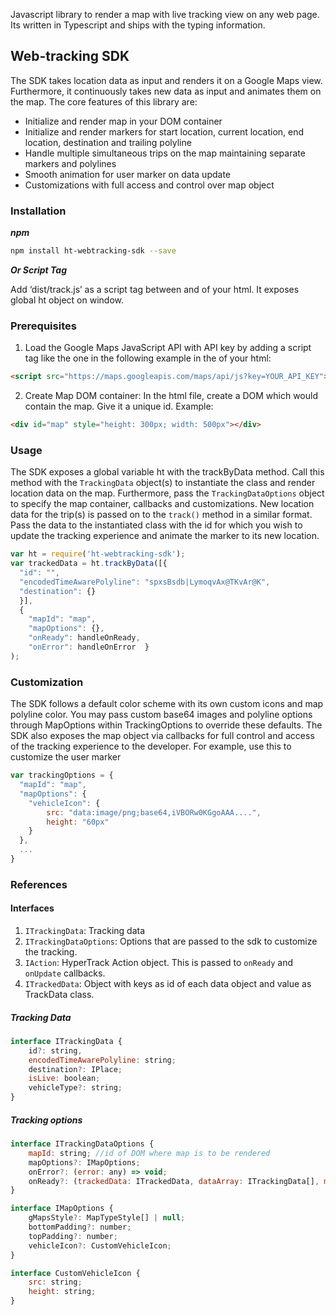 Javascript library to render a map with live tracking view on any web page. Its written in Typescript and ships with the typing information.

## Web-tracking SDK
The SDK takes location data as input and renders it on a Google Maps view. Furthermore, it continuously takes new data as input and animates them on the map. The core features of this library are:
* Initialize and render map in your DOM container
* Initialize and render markers for start location, current location, end location, destination and trailing polyline
* Handle multiple simultaneous trips on the map maintaining separate markers and polylines
* Smooth animation for user marker on data update
* Customizations with full access and control over map object
 
### Installation

***npm***

```sh
npm install ht-webtracking-sdk --save
```

***Or Script Tag***

Add ‘dist/track.js’ as a script tag between <head> and </head> of your html. It exposes global ht object on window.

### Prerequisites

1. Load the Google Maps JavaScript API with API key by adding a script tag like the one in the following example in the <head> of your html:

```html
<script src="https://maps.googleapis.com/maps/api/js?key=YOUR_API_KEY"></script>
```

2. Create Map DOM container: In the html file, create a DOM which would contain the map. Give it a unique id. Example:
```html
<div id="map" style="height: 300px; width: 500px"></div>
```

### Usage
The SDK exposes a global variable ht with the trackByData method. Call this method with the `TrackingData` object(s) to instantiate the class and render location data on the map. Furthermore, pass the `TrackingDataOptions` object to specify the map container, callbacks and customizations.
New location data for the trip(s) is passed on to the `track()` method in a similar format. Pass the data to the instantiated class with the id for which you wish to update the tracking experience and animate the marker to its new location.

```js
var ht = require('ht-webtracking-sdk');
var trackedData = ht.trackByData([{
  "id": "",
  "encodedTimeAwarePolyline": "spxsBsdb|LymoqvAx@TKvAr@K",
  "destination": {}
  }],
  {
    "mapId": "map",
    "mapOptions": {},
    "onReady": handleOnReady,
    "onError": handleOnError  }
);
```

### Customization

The SDK follows a default color scheme with its own custom icons and map polyline color. You may pass custom base64 images and polyline options through MapOptions within TrackingOptions to override these defaults. The SDK also exposes the map object via callbacks for full control and access of the tracking experience to the developer. For example, use this to customize the user marker
```js
var trackingOptions = {
  "mapId": "map",
  "mapOptions": {
    "vehicleIcon": {
        src: "data:image/png;base64,iVBORw0KGgoAAA....",
        height: "60px"
    }
  },
  ...
}
```

### References 
#### Interfaces

1. `ITrackingData`: Tracking data
2. `ITrackingDataOptions`: Options that are passed to the sdk to customize the tracking.
3. `IAction`: HyperTrack Action object. This is passed to `onReady` and `onUpdate` callbacks.
4. `ITrackedData`: Object with keys as id of each data object and value as TrackData class.

##### Tracking Data
```js
interface ITrackingData {
    id?: string,
    encodedTimeAwarePolyline: string;
    destination?: IPlace;
    isLive: boolean;
    vehicleType?: string;
}
```
##### Tracking options
```js
interface ITrackingDataOptions {
    mapId: string; //id of DOM where map is to be rendered
    mapOptions?: IMapOptions;
    onError?: (error: any) => void;
    onReady?: (trackedData: ITrackedData, dataArray: ITrackingData[], map: google.maps.Map) => void;
}
```
```js
interface IMapOptions {
    gMapsStyle?: MapTypeStyle[] | null;
    bottomPadding?: number;
    topPadding?: number;
    vehicleIcon?: CustomVehicleIcon;
}
```
```js
interface CustomVehicleIcon {
    src: string;
    height: string;
}
```